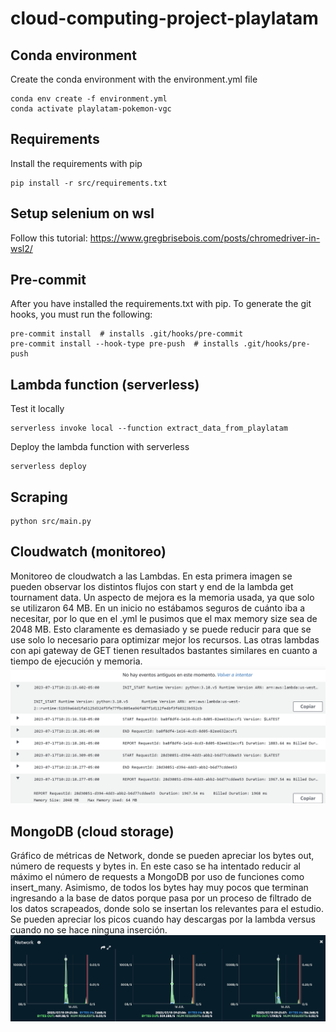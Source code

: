 # cloud-computing-project-playlatam

## Conda environment
Create the conda environment with the environment.yml file

```shell
conda env create -f environment.yml
conda activate playlatam-pokemon-vgc
```

## Requirements
Install the requirements with pip

```shell
pip install -r src/requirements.txt
```

## Setup selenium on wsl

Follow this tutorial: https://www.gregbrisebois.com/posts/chromedriver-in-wsl2/


## Pre-commit

After you have installed the requirements.txt with pip.
To generate the git hooks, you must run the following:

```shell
pre-commit install  # installs .git/hooks/pre-commit
pre-commit install --hook-type pre-push  # installs .git/hooks/pre-push
```

## Lambda function (serverless)
Test it locally
```shell
serverless invoke local --function extract_data_from_playlatam
```

Deploy the lambda function with serverless
```shell
serverless deploy
```


## Scraping

```shell
python src/main.py
```

## Cloudwatch (monitoreo)
Monitoreo de cloudwatch a las Lambdas. En esta primera imagen se pueden observar los distintos flujos con start y end de la lambda get tournament data. Un aspecto de mejora es la memoria usada, ya que solo se utilizaron 64 MB. En un inicio no estábamos seguros de cuánto iba a necesitar, por lo que en el .yml le pusimos que el max memory size sea de 2048 MB. Esto claramente es demasiado y se puede reducir para que se use solo lo necesario para optimizar mejor los recursos. Las otras lambdas con api gateway de GET tienen resultados bastantes similares en cuanto a tiempo de ejecución y memoria.
![Cloudwatch](cloudwatch.png)


## MongoDB (cloud storage)
Gráfico de métricas de Network, donde se pueden apreciar los bytes out, número de requests y bytes in. En este caso se ha intentado reducir al máximo el número de requests a MongoDB por uso de funciones como insert_many. Asimismo, de todos los bytes hay muy pocos que terminan ingresando a la base de datos porque pasa por un proceso de filtrado de los datos scrapeados, donde solo se insertan los relevantes para el estudio. Se pueden apreciar los picos cuando hay descargas por la lambda versus cuando no se hace ninguna inserción.
![Network metric mongodb atlas](network-bytes.png)

